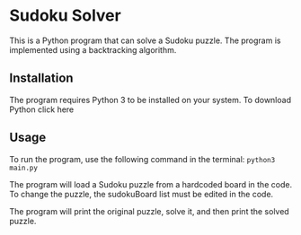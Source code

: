 # Sudoku Solver

This is a Python program that can solve a Sudoku puzzle. The program is implemented using a backtracking algorithm. 


## Installation

The program requires Python 3 to be installed on your system. To download Python click here

## Usage

To run the program, use the following command in the terminal:
`
python3 main.py
`

The program will load a Sudoku puzzle from a hardcoded board in the code. To change the puzzle, the sudokuBoard list must be edited in the code.

The program will print the original puzzle, solve it, and then print the solved puzzle.